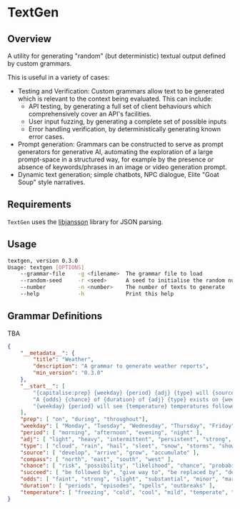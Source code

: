 # TextGen

## Overview

A utility for generating "random" (but deterministic) textual output
defined by custom grammars.

This is useful in a variety of cases:
 * Testing and Verification: Custom grammars allow text to be generated
   which is relevant to the context being evaluated. This can include:
     - API testing, by generating a full set of client behaviours which
       comprehensively cover an API's facilities.
     - User input fuzzing, by generating a complete set of possible inputs
     - Error handling verification, by deterministically generating known
       error cases.
 * Prompt generation: Grammars can be constructed to serve as prompt generators
   for generative AI, automating the exploration of a large prompt-space in
   a structured way, for example by the presence or absence of keywords/phrases
   in an image or video generation prompt.
 * Dynamic text generation; simple chatbots, NPC dialogue, Elite "Goat Soup" style
   narratives.


## Requirements

`TextGen` uses the [libjansson](https://github.com/akheron/jansson) library for JSON
parsing.

## Usage

```bash
textgen, version 0.3.0
Usage: textgen [OPTIONS]
    --grammar-file    -g <filename>  The grammar file to load
    --random-seed     -r <seed>      A seed to initialise the random number generator
    --number          -n <number>    The number of texts to generate
    --help            -h             Print this help
```

## Grammar Definitions

TBA

```json
{
    "__metadata__": {
        "title": "Weather",
        "description": "A grammar to generate weather reports",
        "min_version": "0.3.0"
    },
    "__start__": [
        "{capitalise:prep} {weekday} {period} {adj} {type} will {source} from the {compass}",
        "A {odds} {chance} of {duration} of {adj} {type} exists on {weekday} {period} which will {succeed} {type} later",
        "{weekday} {period} will see {temperature} temperatures followed by {adj} {type}"
    ],
    "prep": [ "on", "during", "throughout"],
    "weekday": [ "Monday", "Tuesday", "Wednesday", "Thursday", "Friday", "Saturday", "Sunday" ],
    "period": [ "morning", "afternoon", "evening", "night" ],
    "adj": [ "light", "heavy", "intermittent", "persistent", "strong", "gentle", "occasional" ],
    "type": [ "cloud", "rain", "hail", "sleet", "snow", "storms", "showers", "drizzle", "fog", "mist", "frost" ],
    "source": [ "develop", "arrive", "grow", "accumulate" ],
    "compass": [ "north", "east", "south", "west" ],
    "chance": [ "risk", "possibility", "likelihood", "chance", "probability" ],
    "succeed": [ "be followed by", "give way to", "be replaced by", "develop into", "become" ],
    "odds": [ "faint", "strong", "slight", "substantial", "minor", "marked", "moderate" ],
    "duration": [ "periods", "episodes", "spells", "outbreaks" ],
    "temperature": [ "freezing", "cold", "cool", "mild", "temperate", "warm", "hot", "oppressive" ]
}
```
